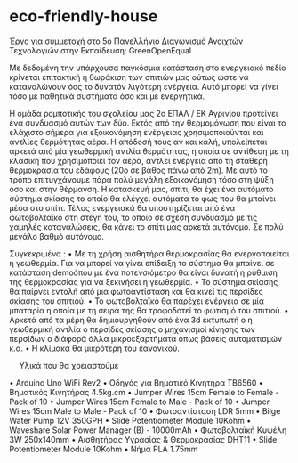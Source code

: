 # eco-friendly-house
Έργο για συμμετοχή στο 5ο Πανελλήνιο Διαγωνισμό Ανοιχτών Τεχνολογιών στην Εκπαίδευση: GreenOpenEqual

Με δεδομένη την υπάρχουσα παγκόσμια κατάσταση στο ενεργειακό πεδίο κρίνεται επιτακτική η θωράκιση των σπιτιών μας ούτως ώστε να καταναλώνουν όος το δυνατόν λιγότερη ενέργεια. Αυτό μπορεί να γίνει τόσο με παθητικά συστήματα όσο και με ενεργητικά. 


Η ομάδα ρομποτικής του σχολείου μας 2ο ΕΠΑΛ / ΕΚ Αγρινίου προτείνει ένα συνδυασμό αυτών των δύο. Εκτός από την θερμομόνωση που είναι το ελάχιστο σήμερα για εξοικονόμηση ενέργειας χρησιμοποιούνται και αντλίες θερμότητας αέρα. Η απόδοσή τους αν και καλή, υπολείπεται αρκετά από μία γεωθερμική αντλία θερμότητας, η οποία σε αντίθεση με τη κλασική που χρησιμοποιεί τον αέρα, αντλεί ενέργεια από τη σταθερή θερμοκρασία του εδάφους (20ο σε βάθος πάνω από 2m). Με αυτό το τρόπο επιτυγχάνουμε πάρα πολύ μεγάλη εξοικονόμηση τόσο στη ψύξη όσο και στην θέρμανση. Η κατασκευή μας, σπίτι, θα έχει ένα αυτόματο σύστημα σκίασης το οποίο θα ελέγχει αυτόματα το φως που θα μπαίνει μέσα στο σπίτι. Τέλος ενεργειακά θα υποστηρίζεται από ένα φωτοβολταϊκό στη στέγη του, το οποίο σε σχέση συνδυασμό με τις χαμηλές καταναλώσεις, θα κάνει το σπίτι μας αρκετά αυτόνομο. Σε πολύ μεγάλο βαθμό αυτόνομο.

Συγκεκριμένα :
•	Με τη χρήση αισθητήρα θερμοκρασίας θα ενεργοποιείται η γεωθερμία. Για να μπορεί να γίνει επίδειξη το σύστημα θα μπαίνει σε κατάσταση demoόπου με ένα ποτενσιόμετρο θα είναι δυνατή η ρύθμιση της θερμοκρασίας για να ξεκινήσει η γεωθερμία. 
•	Το σύστημα σκίασης θα παίρνει εντολή από μια φωτοαντίσταση και θα κινεί τις περσίδες σκίασης του σπιτιού. 
•	Το φωτοβολταϊκό θα παρέχει ενέργεια σε μία μπαταρία η οποία με τη σειρά της θα τροφοδοτεί το φωτισμό του σπιτιού. 
•	Αρκετά από τα μέρη θα δημιουργηθούν από ένα 3d εκτυπωτή 
o	η γεωθερμική αντλία
o	περσίδες σκίασης
o	μηχανισμοί κίνησης των περσίδων
o	διάφορά άλλα μικροεξαρτήματα όπως βάσεις αυτοματισμών κ.α.
•	Η κλίμακα θα μικρότερη του κανονικού. 


 
Υλικά που θα χρειαστούμε 


•	Arduino Uno WiFi Rev2
•	Οδηγός για Βηματικό Κινητήρα TB6560
•	Βηματικός Κινητήρας 4.5kg.cm
•	Jumper Wires 15cm Female to Female - Pack of 10
•	Jumper Wires 15cm Female to Male - Pack of 10
•	Jumper Wires 15cm Male to Male - Pack of 10
•	Φωτοαντίσταση LDR 5mm
•	Bilge Water Pump 12V 350GPH
•	Slide Potentiometer Module 10Kohm
•	Waveshare Solar Power Manager (B) - 10000mAh
•	Φωτοβολταϊκή Κυψέλη 3W 250x140mm
•	Αισθητήρας Υγρασίας & Θερμοκρασίας DHT11
•	Slide Potentiometer Module 10Kohm
•	Νήμα PLA 1.75mm
